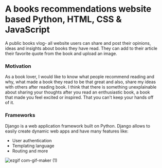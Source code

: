 # A books recommendations website based Python, HTML, CSS & JavaScript
A public books vlog- all website users can share and post their opinions, ideas and insights about books they have read. They can add to their article their favorite quote from the book and upload an image.

### Motivation
As a book lover, I would like to know what people recommend reading and why, what made a book they read to be that great and also, share my ideas with others after reading book. I think that there is something unexplainable about sharing your thoughts after you read an enthusiastic book, a book that made you feel excited or inspired. That you can't keep your hands off of it.   

### Frameworks
Django is a web application framework built on Python. Django allows to easily create dynamic web apps and have many features like:
* User authentication
* Templating language
* Routing and more



![ezgif com-gif-maker (1)](https://user-images.githubusercontent.com/72604721/96680121-949ba480-137d-11eb-9581-0d463638f2b0.gif)
